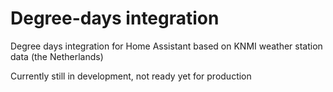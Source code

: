 # Degree-days integration

Degree days integration for Home Assistant based on KNMI weather station data (the Netherlands)

Currently still in development, not ready yet for production
